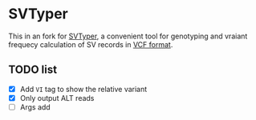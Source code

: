 SVTyper
=======

This in an fork for [SVTyper](https://github.com/hall-lab/svtyper), a convenient tool for genotyping and vraiant frequecy calculation of SV records in [VCF format](https://samtools.github.io/hts-specs/VCFv4.2.pdf).


## TODO list


- [x] Add `VI` tag to show the relative variant
- [x] Only output ALT reads
- [ ] Args add
